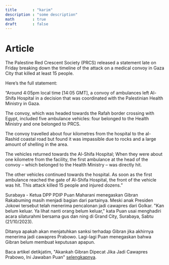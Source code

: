 ```yaml
---
title       : "karim"
description : "some description"
math        : true
draft       : false
---
```



# Article

The Palestine Red Crescent Society (PRCS) released a statement late on Friday breaking down the timeline of the attack on a medical convoy in Gaza City that killed at least 15 people.

Here’s the full statement:

“Around 4:05pm local time [14:05 GMT], a convoy of ambulances left Al-Shifa Hospital in a decision that was coordinated with the Palestinian Health Ministry in Gaza.

The convoy, which was headed towards the Rafah border crossing with Egypt, included five ambulance vehicles: four belonged to the Health Ministry and one belonged to PRCS.

The convoy travelled about four kilometres from the hospital to the al-Rashid coastal road but found it was impassible due to rocks and a large amount of shelling in the area.

The vehicles returned towards the Al-Shifa Hospital; When they were about one kilometre from the facility, the first ambulance at the head of the convoy – which belonged to the Health Ministry – was directly hit.

The other vehicles continued towards the hospital. As soon as the first ambulance reached the gate of Al-Shifa Hospital, the front of the vehicle was hit. This attack killed 15 people and injured dozens.”


Surabaya - Ketua DPP PDIP Puan Maharani menegaskan Gibran Rakabuming masih menjadi bagian dari partainya. Meski anak Presiden Jokowi tersebut telah menerima pencalonan jadi cawapres dari Golkar.
"Kan belum keluar. Ya lihat nanti orang belum keluar," kata Puan usai menghadiri acara silaturahmi bersama gus dan ning di Grand City, Surabaya, Sabtu (21/10/2023).

Ditanya apakah akan menjatuhkan sanksi terhadap Gibran jika akhirnya menerima jadi cawapres Prabowo. Lagi-lagi Puan menegaskan bahwa Gibran belum membuat keputusan apapun.

Baca artikel detikjatim, "Akankah Gibran Dipecat Jika Jadi Cawapres Prabowo, Ini Jawaban Puan" [selengkapnya](https://www.detik.com/jatim/berita/d-6995145/akankah-gibran-dipecat-jika-jadi-cawapres-prabowo-ini-jawaban-puan).
